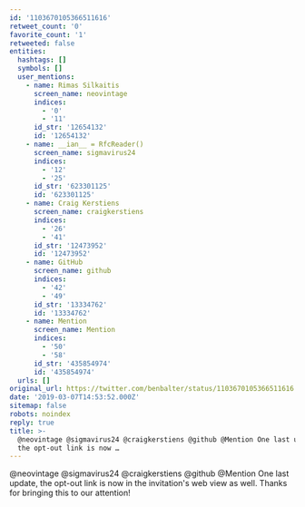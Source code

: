 ```yaml
---
id: '1103670105366511616'
retweet_count: '0'
favorite_count: '1'
retweeted: false
entities:
  hashtags: []
  symbols: []
  user_mentions:
    - name: Rimas Silkaitis
      screen_name: neovintage
      indices:
        - '0'
        - '11'
      id_str: '12654132'
      id: '12654132'
    - name: __ian__ = RfcReader()
      screen_name: sigmavirus24
      indices:
        - '12'
        - '25'
      id_str: '623301125'
      id: '623301125'
    - name: Craig Kerstiens
      screen_name: craigkerstiens
      indices:
        - '26'
        - '41'
      id_str: '12473952'
      id: '12473952'
    - name: GitHub
      screen_name: github
      indices:
        - '42'
        - '49'
      id_str: '13334762'
      id: '13334762'
    - name: Mention
      screen_name: Mention
      indices:
        - '50'
        - '58'
      id_str: '435854974'
      id: '435854974'
  urls: []
original_url: https://twitter.com/benbalter/status/1103670105366511616
date: '2019-03-07T14:53:52.000Z'
sitemap: false
robots: noindex
reply: true
title: >-
  @neovintage @sigmavirus24 @craigkerstiens @github @Mention One last update,
  the opt-out link is now …
---
```


@neovintage @sigmavirus24 @craigkerstiens @github @Mention One last update, the opt-out link is now in the invitation's web view as well. Thanks for bringing this to our attention!